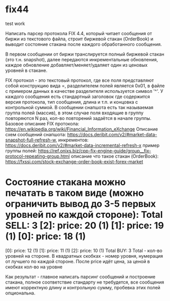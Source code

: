 # fix44
test work

Написать парсер протокола FIX 4.4, который читает сообщения от биржи из текстового файла, строит биржевой стакан (OrderBook) и выводит состояние стакана после каждого обработанного сообщения.

В первом сообщении от биржи транслируется полный биржевой стакан (это т.н. snapshot), далее передаются инкрементальные обновления, каждое обновление добавляет/меняет/удаляет один из ценовых уровней в стакане.

FIX протокол - это текстовый протокол, где все поля представляют собой конструкцию вида <tag>=<value>, разделителем полей является 0x01, в файле с примером данных в качестве разделителя используется символ '^'.
У каждого сообщения есть стандартный заголовок где содержится версия протокола, тип сообщения, длина и т.п. и концовка с контрольной суммой.
В сообщении снапшота есть так называемая группа полей (массив), в этом случае поля входящие в группу повторяются N раз, кол-во повторений задаётся в начале группы.
Базовое описание FIX протокола:
https://en.wikipedia.org/wiki/Financial_Information_eXchange
Описание схем сообщений снапшота: 
https://docs.deribit.com/v2/#market-data-snapshot-full-refresh-w, 
инкрементов: 
https://docs.deribit.com/v2/#market-data-incremental-refresh-x
пример группы полей:
https://ref.onixs.biz/cpp-fix-engine-guide/group__fix-protocol-repeating-group.html
описание что такое стакан (OrderBook):
https://fxssi.com/stock-exchange-order-book-exist-forex-market

Состояние стакана можно печатать в таком виде (можно ограничить вывод до 3-5 первых уровней по каждой стороне):
Total SELL: 3
[2]: price: 20 (1)
[1]: price: 19 (1)
[0]: price: 18 (1)
==================
[0]: price: 12 (1)
[1]: price: 11 (1)
[2]: price: 10 (1)
Total BUY: 3
Total - кол-во уровней на стороне.
В квадратных скобках - номер уровня, нумерация от лучшего по каждой стороне.
После price идёт цена, за ценой в скобках кол-во на уровне

Как результат - главное написать парсинг сообщений и построение стакана, полное соответствие стандарту не требудется, все сообщения имеют корректную длину и контрольную сумму, пробевка этих полей опциональна.
